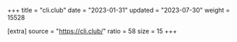 +++
title = "cli.club"
date = "2023-01-31"
updated = "2023-07-30"
weight = 15528

[extra]
source = "https://cli.club/"
ratio = 58
size = 15
+++
